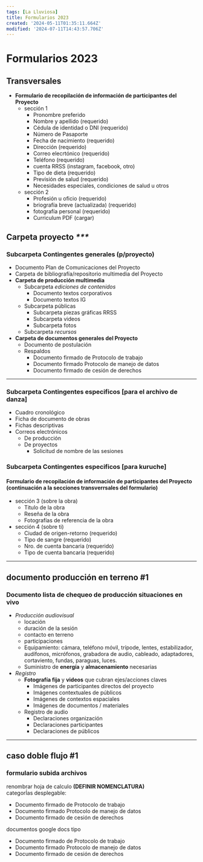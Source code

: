 ```yaml
---
tags: [La Lluviosa]
title: Formularios 2023
created: '2024-05-11T01:35:11.664Z'
modified: '2024-07-11T14:43:57.706Z'
---
```


# Formularios 2023

## Transversales

- __Formulario de recopilación de información de participantes del Proyecto__
  - sección 1
    - Pronombre preferido
    - Nombre y apellido (requerido)
    - Cédula de identidad o DNI (requerido)
    - Número de Pasaporte
    - Fecha de nacimiento (requerido)
    - Dirección (requerido)
    - Correo elecrtónico (requerido)
    - Teléfono  (requerido)
    - cuenta RRSS (instagram, facebook, otro)
    - Tipo de dieta (requerido)
    - Previsión de salud (requerido)
    - Necesidades especiales, condiciones de salud u otros
  - sección 2
    - Profesión u oficio (requerido)
    - briografía breve (actualizada) (requerido)
    - fotografía personal (requerido)
    - Curriculum PDF (cargar)

## Carpeta proyecto _***_

### Subcarpeta Contingentes generales (p/proyecto)

- Documento Plan de Comunicaciones del Proyecto
- Carpeta de bibliografía/repositorio multimedia del Proyecto
- __Carpeta de producción multimedia__
  - Subcarpeta _ediciones de contenidos_
    - Documento textos corporativos
    - Documento textos IG
  - Subcarpeta públicas
    - Subcarpeta piezas gráficas RRSS
    - Subcarpeta videos
    - Subcarpeta fotos
  - Subcarpeta _recursos_
- __Carpeta de documentos generales del Proyecto__
  - Documento de postulación
  - Respaldos
    - Documento firmado de Protocolo de trabajo
    - Documento firmado Protocolo de manejo de datos
    - Documento firmado de cesión de derechos

***

### Subcarpeta Contingentes especificos [para el archivo de danza]

- Cuadro cronológico
- Ficha de documento de obras
- Fichas descriptivas
- Correos electrónicos
  - De producción
  - De proyectos
    - Solicitud de nombre de las sesiones 

### Subcarpeta Contingentes especificos [para kuruche]

#### Formulario de recopilación de información de participantes del Proyecto (continuación a la secciones transverrsales del formulario)

- sección 3 (sobre la obra)
  - Titulo de la obra
  - Reseña de la obra
  - Fotografías de referencia de la obra
- sección 4 (sobre ti)
  - Ciudad de origen-retorno (requerido)
  - Tipo de sangre (requerido)
  - Nro. de cuenta bancaria (requerido)
  - Tipo de cuenta bancaria (requerido)

***

## documento producción en terreno #1

### Documento lista de chequeo de producción situaciones en vivo

- _Producción audiovisual_
  - locación
  - duración de la sesión
  - contacto en terreno
  - participaciones
  - Equipamiento: cámara, teléfono móvil, trípode, lentes, estabilizador, audífonos, micrófonos, grabadora de audio, cableado, adaptadores, cortaviento, fundas, paraguas, luces.
  - Suministro de __energía__ y __almacenamiento__ necesarias 
- _Registro_
  - __Fotografía fija__ y __videos__ que cubran ejes/acciones claves 
    - Imágenes de participantes directos del proyecto
    - Imágenes contextuales de públicos
    - Imágenes de contextos espaciales
    - Imágenes de documentos / materiales
  - Registro de audio
    - Declaraciones organización
    - Declaraciones participantes
    - Declaraciones de públicos

*** 

## caso doble flujo #1

### formulario subida archivos

renombrar hoja de calculo **(DEFINIR NOMENCLATURA)**  
categorÍas desplegable: 

- Documento firmado de Protocolo de trabajo
- Documento firmado Protocolo de manejo de datos
- Documento firmado de cesión de derechos

documentos google docs tipo

- Documento firmado de Protocolo de trabajo
- Documento firmado Protocolo de manejo de datos
- Documento firmado de cesión de derechos
